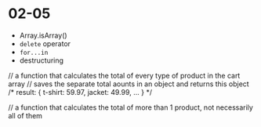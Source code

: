 # 02-05

- Array.isArray()
- `delete` operator
- `for...in`
- destructuring


// a function that calculates the total of every type of product in the cart array
// saves the separate total aounts in an object and returns this object
/*
result:
{
    t-shirt: 59.97,
    jacket: 49.99,
    ...
}
*/

// a function that calculates the total of more than 1 product, not necessarily all of them